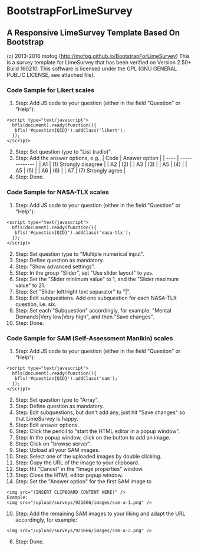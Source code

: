 # BootstrapForLimeSurvey
## A Responsive LimeSurvey Template Based On Bootstrap

(c) 2013-2016 mofog (http://mofog.github.io/BootstrapForLimeSurvey)
This is a survey template for LimeSurvey that has been verified on Version 2.50+ Build 160210.
This software is licensed under the GPL (GNU GENERAL PUBLIC LICENSE, see attached file).

### Code Sample for Likert scales
1. Step: Add JS code to your question (either in the field "Question" or "Help"):
```
<script type="text/javascript">	
  bfls(document).ready(function(){ 
   bfls('#question{QID}').addClass('likert');
  });
</script>
```
2. Step: Set question type to "List (radio)".
3. Step: Add the answer options, e.g.,
| Code | Answer option |
| ---- | ------------- |
| A1   | (1) Strongly disagree |
| A2   | (2) |
| A3   | (3) |
| A5   | (4) |
| A5   | (5) |
| A6   | (6) |
| A7   | (7) Strongly agree |
4. Step: Done.

### Code Sample for NASA-TLX scales
1. Step: Add JS code to your question (either in the field "Question" or "Help"):
```
<script type="text/javascript">	
  bfls(document).ready(function(){ 
   bfls('#question{QID}').addClass('nasa-tlx');
  });
</script>
```
2. Step: Set question type to "Multiple numerical input".
3. Step: Define question as mandatory.
4. Step: "Show advanced settings".
5. Step: In the group "Slider", set "Use slider layout" to yes.
6. Step: Set the "Slider minimum value" to 1, and the "Slider maximum value" to 21.
7. Step: Set "Slider left/right text separator" to "|".
8. Step: Edit subquestions. Add one subquestion for each NASA-TLX question, i.e. six.
9. Step: Set each "Subquestion" accordingly, for example: "Mental Demands|Very low|Very high", and then "Save changes".
9. Step: Done.

### Code Sample for SAM (Self-Assessment Manikin) scales
1. Step: Add JS code to your question (either in the field "Question" or "Help"):
```
<script type="text/javascript">	
  bfls(document).ready(function(){ 
   bfls('#question{QID}').addClass('sam');
  });
</script>
```
2. Step: Set question type to "Array".
3. Step: Define question as mandatory.
4. Step: Edit subquestions, but don't add any, just hit "Save changes" so that LimeSurvey is happy.
5. Step: Edit answer options.
  1. Step: Click the pencil to "start the HTML editor in a popup window".
  2. Step: In the popup window, click on the button to add an image.
  3. Step: Click on "browse server".
  4. Step: Upload all your SAM images.
  5. Step: Select one of the uploaded images by double clicking.
  6. Step: Copy the URL of the image to your clipboard.
  7. Step: Hit "Cancel" in the "Image properties" window.
  8. Step: Close the HTML editor popup window.
  9. Step: Set the "Answer option" for the first SAM image to
  ```
  <img src="(INSERT CLIPBOARD CONTENT HERE)" />
  Example:
  <img src="/upload/surveys/921666/images/sam-a-1.png" />
  ```
  10. Step: Add the remaining SAM images to your liking and adapt the URL accordingly, for example:
  ```
  <img src="/upload/surveys/921666/images/sam-a-2.png" />
  ```
6. Step: Done.  

